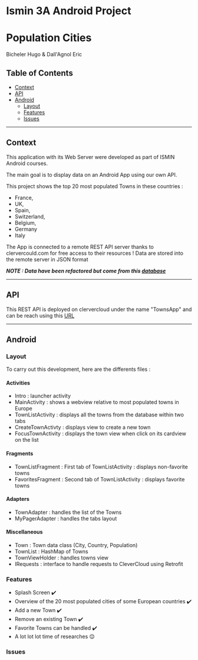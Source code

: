 # Ismin 3A Android Project
# Population Cities
Bicheler Hugo & Dall'Agnol Eric

## Table of Contents

- [Context](#context)
- [API](#api)
- [Android](#android)
  - [Layout](#layout)
  - [Features](#features)
  - [Issues](#issues)







-------

## Context

This application  with its Web Server were developed as part of ISMIN Android courses.

The main goal is to display data on an Android App using our own API.

This project shows the top 20 most populated Towns in these countries : 
- France, 
- UK, 
- Spain, 
- Switzerland, 
- Belgium, 
- Germany
- Italy


The App is connected to a remote REST API server thanks to clervercould.com for free access to their resources ! Data are stored into the remote server in JSON format


***NOTE : Data have been refactored but come from this [database](https://data.opendatasoft.com/explore/dataset/worldcitiespop%40public/table/?disjunctive.country&timezone=Europe%2FBerlin&sort=population&dataChart=eyJxdWVyaWVzIjpbeyJjaGFydHMiOlt7InR5cGUiOiJsaW5lIiwiZnVuYyI6Ik1BWCIsInlBeGlzIjoicG9wdWxhdGlvbiIsInNjaWVudGlmaWNEaXNwbGF5Ijp0cnVlLCJjb2xvciI6IiMyQzNGNTYifV0sInhBeGlzIjoiY291bnRyeSIsIm1heHBvaW50cyI6MjAwLCJzb3J0IjoiIiwiY29uZmlnIjp7ImRhdGFzZXQiOiJ3b3JsZGNpdGllc3BvcEBwdWJsaWMiLCJvcHRpb25zIjp7ImRpc2p1bmN0aXZlLmNvdW50cnkiOnRydWUsInRpbWV6b25lIjoiRXVyb3BlL0JlcmxpbiJ9fX1dLCJ0aW1lc2NhbGUiOiIiLCJkaXNwbGF5TGVnZW5kIjp0cnVlLCJhbGlnbk1vbnRoIjp0cnVlfQ%3D%3D)***

-------

## API

This REST API is deployed on clervercloud under the name "TownsApp" and can be reach using this [URL](https://towns-app.cleverapps.io/)

-------

## Android



### Layout

To carry out this development, here are the differents files :

#### Activities

- Intro : launcher activity
- MainActivity : shows a webview relative to most populated towns in Europe
- TownListActivity : displays all the towns from the database within two tabs
- CreateTownActivty : displays view to create a new town
- FocusTownActivity : displays the town view when click on its cardview on the list

#### Fragments

- TownListFragment : First tab of TownListActivity : displays non-favorite towns
- FavoritesFragment : Second tab of TownListActivity : displays favorite towns

#### Adapters

- TownAdapter : handles the list of the Towns
- MyPagerAdapter : handles the tabs layout

#### Miscellaneous

- Town : Town data class (City, Country, Population)
- TownList : HashMap of Towns
- TownViewHolder : handles towns view
- IRequests : interface to handle requests to CleverCloud using Retrofit


### Features

- Splash Screen :heavy_check_mark:
- Overview of the 20 most populated cities of some European countries :heavy_check_mark:
- Add a new Town :heavy_check_mark:
- Remove an existing Town :heavy_check_mark:
- Favorite Towns can be handled :heavy_check_mark:
- A lot lot lot time of researches :relieved:

### Issues


